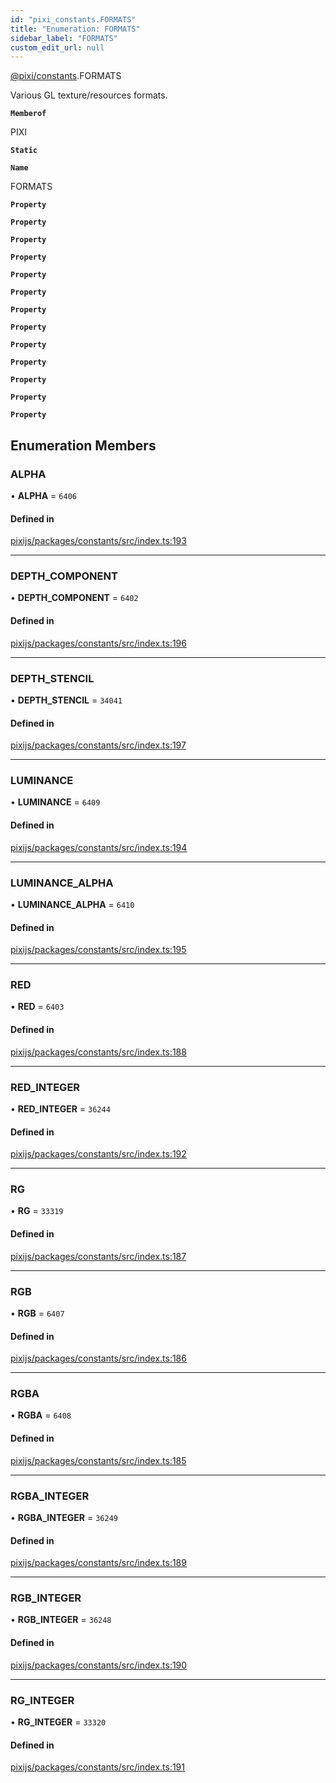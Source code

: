 ```yaml
---
id: "pixi_constants.FORMATS"
title: "Enumeration: FORMATS"
sidebar_label: "FORMATS"
custom_edit_url: null
---
```


[@pixi/constants](../modules/pixi_constants.md).FORMATS

Various GL texture/resources formats.

**`Memberof`**

PIXI

**`Static`**

**`Name`**

FORMATS

**`Property`**

**`Property`**

**`Property`**

**`Property`**

**`Property`**

**`Property`**

**`Property`**

**`Property`**

**`Property`**

**`Property`**

**`Property`**

**`Property`**

**`Property`**

## Enumeration Members

### ALPHA

• **ALPHA** = ``6406``

#### Defined in

[pixijs/packages/constants/src/index.ts:193](https://github.com/pixijs/pixijs/blob/2194fe5c5/packages/constants/src/index.ts#L193)

___

### DEPTH\_COMPONENT

• **DEPTH\_COMPONENT** = ``6402``

#### Defined in

[pixijs/packages/constants/src/index.ts:196](https://github.com/pixijs/pixijs/blob/2194fe5c5/packages/constants/src/index.ts#L196)

___

### DEPTH\_STENCIL

• **DEPTH\_STENCIL** = ``34041``

#### Defined in

[pixijs/packages/constants/src/index.ts:197](https://github.com/pixijs/pixijs/blob/2194fe5c5/packages/constants/src/index.ts#L197)

___

### LUMINANCE

• **LUMINANCE** = ``6409``

#### Defined in

[pixijs/packages/constants/src/index.ts:194](https://github.com/pixijs/pixijs/blob/2194fe5c5/packages/constants/src/index.ts#L194)

___

### LUMINANCE\_ALPHA

• **LUMINANCE\_ALPHA** = ``6410``

#### Defined in

[pixijs/packages/constants/src/index.ts:195](https://github.com/pixijs/pixijs/blob/2194fe5c5/packages/constants/src/index.ts#L195)

___

### RED

• **RED** = ``6403``

#### Defined in

[pixijs/packages/constants/src/index.ts:188](https://github.com/pixijs/pixijs/blob/2194fe5c5/packages/constants/src/index.ts#L188)

___

### RED\_INTEGER

• **RED\_INTEGER** = ``36244``

#### Defined in

[pixijs/packages/constants/src/index.ts:192](https://github.com/pixijs/pixijs/blob/2194fe5c5/packages/constants/src/index.ts#L192)

___

### RG

• **RG** = ``33319``

#### Defined in

[pixijs/packages/constants/src/index.ts:187](https://github.com/pixijs/pixijs/blob/2194fe5c5/packages/constants/src/index.ts#L187)

___

### RGB

• **RGB** = ``6407``

#### Defined in

[pixijs/packages/constants/src/index.ts:186](https://github.com/pixijs/pixijs/blob/2194fe5c5/packages/constants/src/index.ts#L186)

___

### RGBA

• **RGBA** = ``6408``

#### Defined in

[pixijs/packages/constants/src/index.ts:185](https://github.com/pixijs/pixijs/blob/2194fe5c5/packages/constants/src/index.ts#L185)

___

### RGBA\_INTEGER

• **RGBA\_INTEGER** = ``36249``

#### Defined in

[pixijs/packages/constants/src/index.ts:189](https://github.com/pixijs/pixijs/blob/2194fe5c5/packages/constants/src/index.ts#L189)

___

### RGB\_INTEGER

• **RGB\_INTEGER** = ``36248``

#### Defined in

[pixijs/packages/constants/src/index.ts:190](https://github.com/pixijs/pixijs/blob/2194fe5c5/packages/constants/src/index.ts#L190)

___

### RG\_INTEGER

• **RG\_INTEGER** = ``33320``

#### Defined in

[pixijs/packages/constants/src/index.ts:191](https://github.com/pixijs/pixijs/blob/2194fe5c5/packages/constants/src/index.ts#L191)
